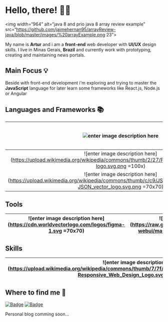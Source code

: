 # Hello, there! 👋🏼

<img width=“964” alt=“java 8 and prio java 8  array review example” src=“https://github.com/jaimehernan95/arrayReview-java/blob/master/images/%20arrayExample.png 23”>


My name is **Artur** and i am a **front-end** web developer with **UI/UX** design skills.
I live in Minas Gerais, **Brazil** and currently work with prototyping, creating and maintaining news portals.

## Main Focus 💡

Beside with front-end development i'm exploring and trying to master the **JavaScript** language for later learn some frameworks like React.js, Node.js or Angular

## Languages and Frameworks 📚

|![enter image description here](https://camo.githubusercontent.com/ac7ca48827aef70b332b0520d213fe6f4468b2db7d37d98d4287f215a4382ba9/68747470733a2f2f7777772e766563746f726c6f676f2e7a6f6e652f6c6f676f732f77335f68746d6c352f77335f68746d6c352d617232312e737667 )|![enter image description here](https://raw.githubusercontent.com/devicons/devicon/0d6c64dbbf311879f7d563bfc3ccf559f9ed111c/icons/css3/css3-original-wordmark.svg =70x60)|![enter image description here](https://raw.githubusercontent.com/abranhe/programming-languages-logos/master/src/javascript/javascript.svg =70x70)
|:-:|:-:|:-:|
| ![enter image description here](https://upload.wikimedia.org/wikipedia/commons/thumb/2/27/PHP-logo.svg/2560px-PHP-logo.svg.png =100x) |  ![enter image description here](https://cdn.worldvectorlogo.com/logos/bootstrap-4.svg =70x70)| ![enter image description here](https://owlcarousel2.github.io/OwlCarousel2/assets/img/owl-logo.png =70x)|
![enter image description here](https://upload.wikimedia.org/wikipedia/commons/thumb/c/c9/JSON_vector_logo.svg/2048px-JSON_vector_logo.svg.png =70x70)| ![enter image description here](https://wallacesilva.com/blog/wp-content/uploads/2015/08/jQuery-logo.png =70x70) |![enter image description here](https://marcas-logos.net/wp-content/uploads/2020/11/MySQL-logo.png =100x) | 



## Tools


| ![enter image description here](https://cdn.worldvectorlogo.com/logos/figma-1.svg =70x70) | ![enter image description here](https://raw.githubusercontent.com/bestofjs/bestofjs-webui/master/public/logos/vscode.svg =70x70) | ![enter image description here](https://raw.githubusercontent.com/detain/svg-logos/master/svg/git.svg =100x)|![enter image description here](https://pbs.twimg.com/profile_images/621577553376100352/lvR3kClO_400x400.png =70x)
|:-:|:-:|:-:|:-:|

## Skills


| ![enter image description here](https://upload.wikimedia.org/wikipedia/commons/thumb/7/7f/Responsive_Web_Design_Logo.svg/1200px-Responsive_Web_Design_Logo.svg.png =100x100) | ![enter image description here](https://nextgenerationtechnologies.in/uploads/page/33/thumb_750X750_ui_ux_design_logo.png =130x) | 
|:-:|:-:|

## Where to find me 📌
[![Badge](https://img.shields.io/badge/-LinkedIn-%230173B1?style=for-the-badge&labelColor=230F97D2&logo=linkedin&logoColor=white&link=https://www.linkedin.com/in/artur-bernardes-42132a1a4/)](https://www.linkedin.com/in/artur-bernardes-42132a1a4/) [![Badge](https://img.shields.io/badge/-Gmail-%23BB001B?style=for-the-badge&labelColor=23BB001B&logo=gmail&logoColor=white&link=mailto:artur.fb.95@gmail.com)](mailto:artur.fb.95@gmail.com)

Personal blog comming soon...

